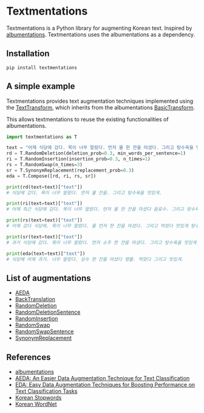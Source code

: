 # Textmentations

Textmentations is a Python library for augmenting Korean text.
Inspired by [albumentations](https://github.com/albumentations-team/albumentations).
Textmentations uses the albumentations as a dependency.

## Installation

```
pip install textmentations
```

## A simple example

Textmentations provides text augmentation techniques implemented using the [TextTransform](https://github.com/Jaesu26/textmentations/blob/v1.2.3/textmentations/core/transforms_interface.py#L17),
which inherits from the albumentations [BasicTransform](https://github.com/albumentations-team/albumentations/blob/1.4.14/albumentations/core/transforms_interface.py#L48).

This allows textmentations to reuse the existing functionalities of albumentations.

```python
import textmentations as T

text = "어제 식당에 갔다. 목이 너무 말랐다. 먼저 물 한 잔을 마셨다. 그리고 탕수육을 맛있게 먹었다."
rd = T.RandomDeletion(deletion_prob=0.3, min_words_per_sentence=1)
ri = T.RandomInsertion(insertion_prob=0.3, n_times=1)
rs = T.RandomSwap(n_times=3)
sr = T.SynonymReplacement(replacement_prob=0.3)
eda = T.Compose([rd, ri, rs, sr])

print(rd(text=text)["text"])
# 식당에 갔다. 목이 너무 말랐다. 먼저 물 잔을. 그리고 탕수육을 맛있게.

print(ri(text=text)["text"])
# 어제 최근 식당에 갔다. 목이 너무 말랐다. 먼저 물 한 잔을 마셨다 음료수. 그리고 탕수육을 맛있게 먹었다.

print(rs(text=text)["text"])
# 어제 갔다 식당에. 목이 너무 말랐다. 물 먼저 한 잔을 마셨다. 그리고 먹었다 맛있게 탕수육을.

print(sr(text=text)["text"])
# 과거 식당에 갔다. 목이 너무 말랐다. 먼저 소주 한 잔을 마셨다. 그리고 탕수육을 맛있게 먹었다.

print(eda(text=text)["text"])
# 식당에 어제 과거. 너무 말랐다. 상수 한 잔을 마셨다 맹물. 먹었다 그리고 맛있게.
```

## List of augmentations

- [AEDA](https://github.com/Jaesu26/textmentations/blob/v1.2.3/textmentations/augmentations/transforms.py#L13)
- [BackTranslation](https://github.com/Jaesu26/textmentations/blob/v1.2.3/textmentations/augmentations/transforms.py#L97)
- [RandomDeletion](https://github.com/Jaesu26/textmentations/blob/v1.2.3/textmentations/augmentations/transforms.py#L132)
- [RandomDeletionSentence](https://github.com/Jaesu26/textmentations/blob/v1.2.3/textmentations/augmentations/transforms.py#L196)
- [RandomInsertion](https://github.com/Jaesu26/textmentations/blob/v1.2.3/textmentations/augmentations/transforms.py#L273)
- [RandomSwap](https://github.com/Jaesu26/textmentations/blob/v1.2.3/textmentations/augmentations/transforms.py#L315)
- [RandomSwapSentence](https://github.com/Jaesu26/textmentations/blob/v1.2.3/textmentations/augmentations/transforms.py#L350)
- [SynonymReplacement](https://github.com/Jaesu26/textmentations/blob/v1.2.3/textmentations/augmentations/transforms.py#L382)

## References

- [albumentations](https://github.com/albumentations-team/albumentations)
- [AEDA: An Easier Data Augmentation Technique for Text Classification](https://arxiv.org/pdf/2108.13230.pdf)
- [EDA: Easy Data Augmentation Techniques for Boosting Performance on
Text Classification Tasks](https://arxiv.org/pdf/1901.11196.pdf)
- [Korean Stopwords](https://www.ranks.nl/stopwords/korean)
- [Korean WordNet](http://wordnet.kaist.ac.kr/)
